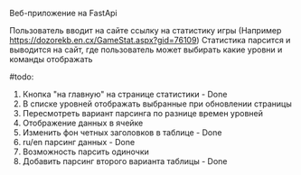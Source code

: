 Веб-приложение на FastApi

Пользователь вводит на сайте ссылку на статистику игры (Например https://dozorekb.en.cx/GameStat.aspx?gid=76109)
Статистика парсится и выводится на сайт, где пользователь может выбирать какие уровни и команды отображать

#todo:
1. Кнопка "на главную" на странице статистики - Done
2. В списке уровней отображать выбранные при обновлении страницы
3. Пересмотреть вариант парсинга по разнице времен уровней
4. Отображение данных в ячейке
5. Изменить фон четных заголовков в таблице - Done
6. ru/en парсинг данных - Done
7. Возможность парсить одиночки
8. Добавить парсинг второго варианта таблицы - Done